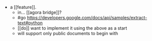 - a [[feature]].
  - in... [[agora bridge]]?
  - #go https://developers.google.com/docs/api/samples/extract-text#python
  - [[do]] want to implement it using the above as a start
  - will support only public documents to begin with
